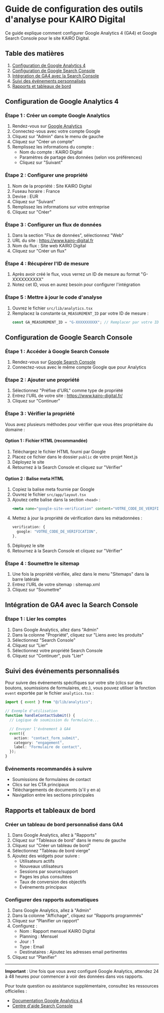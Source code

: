 # Guide de configuration des outils d'analyse pour KAIRO Digital

Ce guide explique comment configurer Google Analytics 4 (GA4) et Google Search Console pour le site KAIRO Digital.

## Table des matières

1. [Configuration de Google Analytics 4](#configuration-de-google-analytics-4)
2. [Configuration de Google Search Console](#configuration-de-google-search-console)
3. [Intégration de GA4 avec la Search Console](#intégration-de-ga4-avec-la-search-console)
4. [Suivi des événements personnalisés](#suivi-des-événements-personnalisés)
5. [Rapports et tableaux de bord](#rapports-et-tableaux-de-bord)

## Configuration de Google Analytics 4

### Étape 1 : Créer un compte Google Analytics

1. Rendez-vous sur [Google Analytics](https://analytics.google.com/)
2. Connectez-vous avec votre compte Google
3. Cliquez sur "Admin" dans le menu de gauche
4. Cliquez sur "Créer un compte"
5. Remplissez les informations du compte :
   - Nom du compte : KAIRO Digital
   - Paramètres de partage des données (selon vos préférences)
   - Cliquez sur "Suivant"

### Étape 2 : Configurer une propriété

1. Nom de la propriété : Site KAIRO Digital
2. Fuseau horaire : France
3. Devise : EUR
4. Cliquez sur "Suivant"
5. Remplissez les informations sur votre entreprise
6. Cliquez sur "Créer"

### Étape 3 : Configurer un flux de données

1. Dans la section "Flux de données", sélectionnez "Web"
2. URL du site : https://www.kairo-digital.fr
3. Nom du flux : Site web KAIRO Digital
4. Cliquez sur "Créer un flux"

### Étape 4 : Récupérer l'ID de mesure

1. Après avoir créé le flux, vous verrez un ID de mesure au format "G-XXXXXXXXXX"
2. Notez cet ID, vous en aurez besoin pour configurer l'intégration

### Étape 5 : Mettre à jour le code d'analyse

1. Ouvrez le fichier `src/lib/analytics.tsx`
2. Remplacez la constante `GA_MEASUREMENT_ID` par votre ID de mesure :
   ```typescript
   const GA_MEASUREMENT_ID = "G-XXXXXXXXXX"; // Remplacer par votre ID
   ```

## Configuration de Google Search Console

### Étape 1 : Accéder à Google Search Console

1. Rendez-vous sur [Google Search Console](https://search.google.com/search-console)
2. Connectez-vous avec le même compte Google que pour Analytics

### Étape 2 : Ajouter une propriété

1. Sélectionnez "Préfixe d'URL" comme type de propriété
2. Entrez l'URL de votre site : https://www.kairo-digital.fr/
3. Cliquez sur "Continuer"

### Étape 3 : Vérifier la propriété

Vous avez plusieurs méthodes pour vérifier que vous êtes propriétaire du domaine :

#### Option 1 : Fichier HTML (recommandée)

1. Téléchargez le fichier HTML fourni par Google
2. Placez ce fichier dans le dossier `public` de votre projet Next.js
3. Déployez le site
4. Retournez à la Search Console et cliquez sur "Vérifier"

#### Option 2 : Balise meta HTML

1. Copiez la balise meta fournie par Google
2. Ouvrez le fichier `src/app/layout.tsx`
3. Ajoutez cette balise dans la section `<head>` :
   ```jsx
   <meta name="google-site-verification" content="VOTRE_CODE_DE_VERIFICATION" />
   ```
4. Mettez à jour la propriété de vérification dans les métadonnées :
   ```typescript
   verification: {
     google: "VOTRE_CODE_DE_VERIFICATION",
   },
   ```
5. Déployez le site
6. Retournez à la Search Console et cliquez sur "Vérifier"

### Étape 4 : Soumettre le sitemap

1. Une fois la propriété vérifiée, allez dans le menu "Sitemaps" dans la barre latérale
2. Entrez l'URL de votre sitemap : sitemap.xml
3. Cliquez sur "Soumettre"

## Intégration de GA4 avec la Search Console

### Étape 1 : Lier les comptes

1. Dans Google Analytics, allez dans "Admin"
2. Dans la colonne "Propriété", cliquez sur "Liens avec les produits"
3. Sélectionnez "Search Console"
4. Cliquez sur "Lier"
5. Sélectionnez votre propriété Search Console
6. Cliquez sur "Continuer", puis "Lier"

## Suivi des événements personnalisés

Pour suivre des événements spécifiques sur votre site (clics sur des boutons, soumissions de formulaires, etc.), vous pouvez utiliser la fonction `event` exportée par le fichier `analytics.tsx` :

```typescript
import { event } from "@/lib/analytics";

// Exemple d'utilisation
function handleContactSubmit() {
  // Logique de soumission du formulaire...

  // Envoyer l'événement à GA4
  event({
    action: "contact_form_submit",
    category: "engagement",
    label: "Formulaire de contact",
  });
}
```

### Événements recommandés à suivre

- Soumissions de formulaires de contact
- Clics sur les CTA principaux
- Téléchargements de documents (s'il y en a)
- Navigation entre les sections principales

## Rapports et tableaux de bord

### Créer un tableau de bord personnalisé dans GA4

1. Dans Google Analytics, allez à "Rapports"
2. Cliquez sur "Tableaux de bord" dans le menu de gauche
3. Cliquez sur "Créer un tableau de bord"
4. Sélectionnez "Tableau de bord vierge"
5. Ajoutez des widgets pour suivre :
   - Utilisateurs actifs
   - Nouveaux utilisateurs
   - Sessions par source/support
   - Pages les plus consultées
   - Taux de conversion des objectifs
   - Événements principaux

### Configurer des rapports automatiques

1. Dans Google Analytics, allez à "Admin"
2. Dans la colonne "Affichage", cliquez sur "Rapports programmés"
3. Cliquez sur "Planifier un rapport"
4. Configurez :
   - Nom : Rapport mensuel KAIRO Digital
   - Planning : Mensuel
   - Jour : 1
   - Type : Email
   - Destinataires : Ajoutez les adresses email pertinentes
5. Cliquez sur "Planifier"

---

**Important** : Une fois que vous avez configuré Google Analytics, attendez 24 à 48 heures pour commencer à voir des données dans vos rapports.

Pour toute question ou assistance supplémentaire, consultez les ressources officielles :

- [Documentation Google Analytics 4](https://developers.google.com/analytics/devguides/collection/ga4)
- [Centre d'aide Search Console](https://support.google.com/webmasters)
